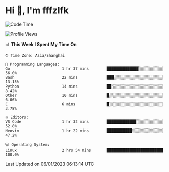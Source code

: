 # Hi 👋, I'm fffzlfk

<!--START_SECTION:waka-->
![Code Time](http://img.shields.io/badge/Code%20Time-11%20hrs%2019%20mins-blue)

![Profile Views](http://img.shields.io/badge/Profile%20Views-115-blue)

📊 **This Week I Spent My Time On** 

```text
⌚︎ Time Zone: Asia/Shanghai

💬 Programming Languages: 
Go                       1 hr 37 mins        ██████████████░░░░░░░░░░░   56.0% 
Bash                     22 mins             ███░░░░░░░░░░░░░░░░░░░░░░   13.15% 
Python                   14 mins             ██░░░░░░░░░░░░░░░░░░░░░░░   8.42% 
Other                    10 mins             █░░░░░░░░░░░░░░░░░░░░░░░░   6.06% 
C                        6 mins              █░░░░░░░░░░░░░░░░░░░░░░░░   3.78%

🔥 Editors: 
VS Code                  1 hr 32 mins        █████████████░░░░░░░░░░░░   52.8% 
Neovim                   1 hr 22 mins        ███████████░░░░░░░░░░░░░░   47.2%

💻 Operating System: 
Linux                    2 hrs 54 mins       █████████████████████████   100.0%

```


 Last Updated on 06/01/2023 06:13:14 UTC
<!--END_SECTION:waka-->
